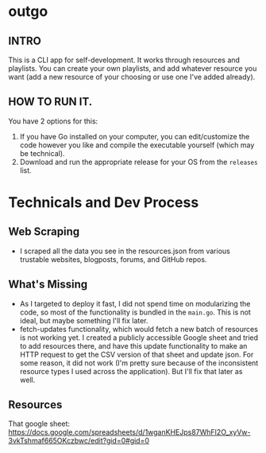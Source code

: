 # outgo

## INTRO
This is a CLI app for self-development. 
It works through resources and playlists.
You can create your own playlists, and add whatever resource you want (add a new resource of your choosing or use one I've added already). 

## HOW TO RUN IT. 
You have 2 options for this: 
1) If you have Go installed on your computer, you can edit/customize the code however you like and compile the executable yourself (which may be technical).
2) Download and run the appropriate release for your OS from the `releases` list.
# Technicals and Dev Process 
## Web Scraping
* I scraped all the data you see in the resources.json from various trustable websites, blogposts, forums, and GitHub repos.

## What's Missing
* As I targeted to deploy it fast, I did not spend time on modularizing the code, so most of the functionality is bundled in the `main.go`. This is not ideal, but maybe something I'll fix later.
* fetch-updates functionality, which would fetch a new batch of resources is not working yet. I created a publicly accessible Google sheet and tried to add resources there, and have this update functionality to make an HTTP request to get the CSV version of that sheet and update json. For some reason, it did not work (I'm pretty sure because of the inconsistent resource types I used across the application). But I'll fix that later as well.


## Resources
That google sheet: https://docs.google.com/spreadsheets/d/1wganKHEJps87WhFI2O_xyVw-3vkTshmaf665OKczbwc/edit?gid=0#gid=0
